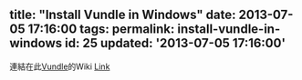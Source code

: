 title: "Install Vundle in Windows"
date: 2013-07-05 17:16:00
tags:
permalink: install-vundle-in-windows
id: 25
updated: '2013-07-05 17:16:00'
---


連結在此[Vundle][]的Wiki [Link](https://github.com/gmarik/vundle/wiki/Vundle-for-Windows)

[Vundle]: https://github.com/gmarik/vundle
